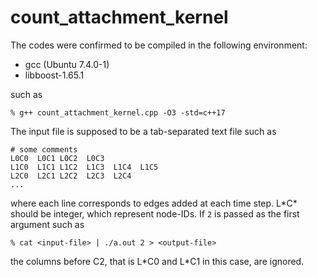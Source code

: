 # count_attachment_kernel

The codes were confirmed to be compiled in the following environment:
* gcc (Ubuntu 7.4.0-1)
* libboost-1.65.1

such as
```
% g++ count_attachment_kernel.cpp -O3 -std=c++17
```

The input file is supposed to be a tab-separated text file such as
```
# some comments
L0C0  L0C1 L0C2  L0C3
L1C0  L1C1 L1C2  L1C3  L1C4  L1C5
L2C0  L2C1 L2C2  L2C3  L2C4
...
```
where each line corresponds to edges added at each time step. L\*C\* should be integer, which represent node-IDs.
If `2` is passed as the first argument such as
```
% cat <input-file> | ./a.out 2 > <output-file>
```
the columns before C2, that is L\*C0 and L\*C1 in this case, are ignored.
